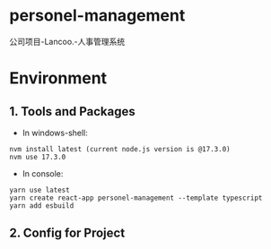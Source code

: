 # personel-management
公司项目-Lancoo.-人事管理系统

# Environment
## 1. Tools and Packages
- In windows-shell:
```
nvm install latest (current node.js version is @17.3.0)
nvm use 17.3.0
```
- In console:
```
yarn use latest
yarn create react-app personel-management --template typescript
yarn add esbuild
```
## 2. Config for Project
